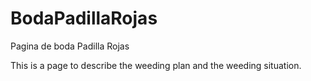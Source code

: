 # BodaPadillaRojas
Pagina de boda Padilla Rojas

This is a page to describe the weeding plan and the weeding situation. 

